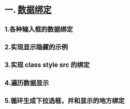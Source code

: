 # 一. [数据绑定](https://www.cnblogs.com/chengduxiaoc/p/7092731.html)
  ## 1.各种输入框的数据绑定
  ## 2.实现显示隐藏的示例
  ## 3.实现 class  style  src  的绑定
  ## 4.遍历数据显示
  ## 5.循环生成下拉选框，并和显示的地方绑定
